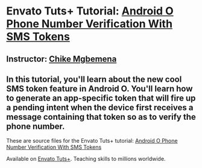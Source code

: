 # Envato Tuts+ Tutorial: [Android O Phone Number Verification With SMS Tokens][published url]
## Instructor: [Chike Mgbemena][instructor url]

In this tutorial, you'll learn about the new cool SMS token feature in Android O. You'll learn how to generate an app-specific token that will fire up a pending intent when the device first receives a message containing that token so as to verify the phone number. 
------

These are source files for the Envato Tuts+ tutorial: [Android O Phone Number Verification With SMS Tokens][published url]

Available on [Envato Tuts+](https://tutsplus.com). Teaching skills to millions worldwide.

[published url]: http://code.tutsplus.com/tutorials/android-o-phone-number-verification-with-sms-token--cms-29141
[instructor url]: https://tutsplus.com/authors/chike-mgbemena
